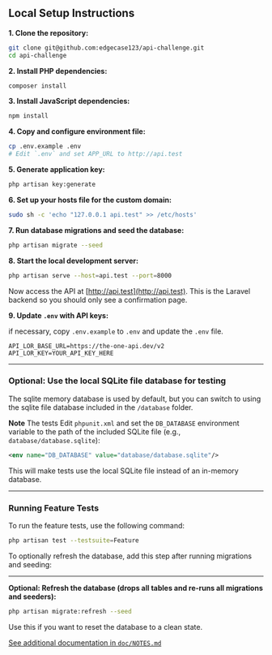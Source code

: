 ## Local Setup Instructions

**1. Clone the repository:**
```sh
git clone git@github.com:edgecase123/api-challenge.git
cd api-challenge
```

**2. Install PHP dependencies:**
```sh
composer install
```

**3. Install JavaScript dependencies:**
```sh
npm install
```

**4. Copy and configure environment file:**
```sh
cp .env.example .env
# Edit `.env` and set APP_URL to http://api.test
```

**5. Generate application key:**
```sh
php artisan key:generate
```

**6. Set up your hosts file for the custom domain:**
```sh
sudo sh -c 'echo "127.0.0.1 api.test" >> /etc/hosts'
```

**7. Run database migrations and seed the database:**
```sh
php artisan migrate --seed
```

**8. Start the local development server:**
```sh
php artisan serve --host=api.test --port=8000
```

Now access the API at [http://api.test](http://api.test). This is the Laravel backend so you should only see a confirmation page.

**9. Update `.env` with API keys:**

if necessary, copy `.env.example` to `.env` and update the `.env` file.

```
API_LOR_BASE_URL=https://the-one-api.dev/v2
API_LOR_KEY=YOUR_API_KEY_HERE
```
---

### Optional: Use the local SQLite file database for testing

The sqlite memory database is used by default, but you can switch to using the sqlite file database included in the `/database` folder.

**Note** The tests
Edit `phpunit.xml` and set the `DB_DATABASE` environment variable to the path of the included SQLite file (e.g., `database/database.sqlite`):

```xml
<env name="DB_DATABASE" value="database/database.sqlite"/>
```

This will make tests use the local SQLite file instead of an in-memory database.

---

### Running Feature Tests

To run the feature tests, use the following command:

```sh
php artisan test --testsuite=Feature
```
To optionally refresh the database, add this step after running migrations and seeding:

---

**Optional: Refresh the database (drops all tables and re-runs all migrations and seeders):**
```sh
php artisan migrate:refresh --seed
```

Use this if you want to reset the database to a clean state.

[See additional documentation in `doc/NOTES.md`](doc/NOTES.md)
